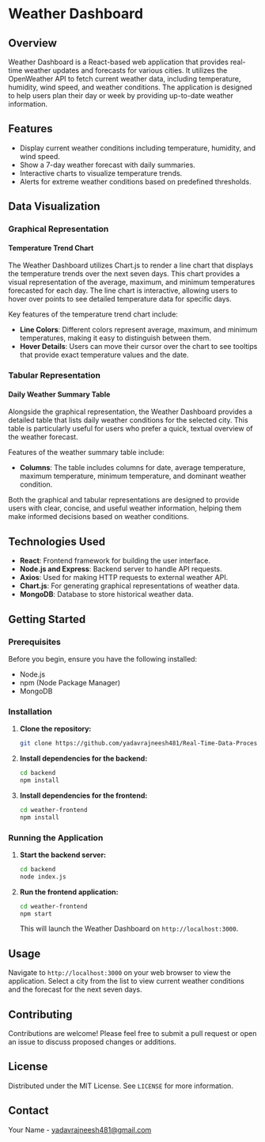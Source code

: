 # Weather Dashboard

## Overview
Weather Dashboard is a React-based web application that provides real-time weather updates and forecasts for various cities. It utilizes the OpenWeather API to fetch current weather data, including temperature, humidity, wind speed, and weather conditions. The application is designed to help users plan their day or week by providing up-to-date weather information.

## Features
- Display current weather conditions including temperature, humidity, and wind speed.
- Show a 7-day weather forecast with daily summaries.
- Interactive charts to visualize temperature trends.
- Alerts for extreme weather conditions based on predefined thresholds.
## Data Visualization

### Graphical Representation

#### Temperature Trend Chart
The Weather Dashboard utilizes Chart.js to render a line chart that displays the temperature trends over the next seven days. This chart provides a visual representation of the average, maximum, and minimum temperatures forecasted for each day. The line chart is interactive, allowing users to hover over points to see detailed temperature data for specific days.

Key features of the temperature trend chart include:
- **Line Colors**: Different colors represent average, maximum, and minimum temperatures, making it easy to distinguish between them.
- **Hover Details**: Users can move their cursor over the chart to see tooltips that provide exact temperature values and the date.


### Tabular Representation

#### Daily Weather Summary Table
Alongside the graphical representation, the Weather Dashboard provides a detailed table that lists daily weather conditions for the selected city. This table is particularly useful for users who prefer a quick, textual overview of the weather forecast.

Features of the weather summary table include:
- **Columns**: The table includes columns for date, average temperature, maximum temperature, minimum temperature, and dominant weather condition.


Both the graphical and tabular representations are designed to provide users with clear, concise, and useful weather information, helping them make informed decisions based on weather conditions.




## Technologies Used
- **React**: Frontend framework for building the user interface.
- **Node.js and Express**: Backend server to handle API requests.
- **Axios**: Used for making HTTP requests to external weather API.
- **Chart.js**: For generating graphical representations of weather data.
- **MongoDB**: Database to store historical weather data.

## Getting Started

### Prerequisites
Before you begin, ensure you have the following installed:
- Node.js
- npm (Node Package Manager)
- MongoDB

### Installation

1. **Clone the repository:**
   ```bash
   git clone https://github.com/yadavrajneesh481/Real-Time-Data-Processing-System-For-Weather-Monitoring.git
   
   ```

2. **Install dependencies for the backend:**
   ```bash
   cd backend
   npm install
   ```

3. **Install dependencies for the frontend:**
   ```bash
   cd weather-frontend
   npm install
   ```



### Running the Application

1. **Start the backend server:**
   ```bash
   cd backend
   node index.js
   ```

2. **Run the frontend application:**
   ```bash
   cd weather-frontend
   npm start
   ```
   This will launch the Weather Dashboard on `http://localhost:3000`.

## Usage
Navigate to `http://localhost:3000` on your web browser to view the application. Select a city from the list to view current weather conditions and the forecast for the next seven days.

## Contributing
Contributions are welcome! Please feel free to submit a pull request or open an issue to discuss proposed changes or additions.

## License
Distributed under the MIT License. See `LICENSE` for more information.

## Contact
Your Name - yadavrajneesh481@gmail.com

